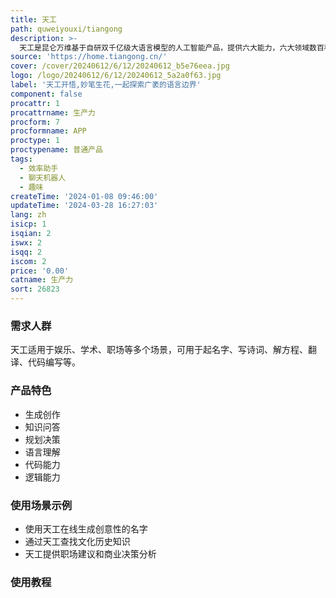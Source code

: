 ```yaml
---
title: 天工
path: quweiyouxi/tiangong
description: >-
  天工是昆仑万维基于自研双千亿级大语言模型的人工智能产品，提供六大能力，六大领域数百种功能，包括生成创作、知识问答、规划决策、语言理解、代码能力和逻辑能力。天工具有独特的场景优势，适用于娱乐社交、游戏、广告/营销及海外业务场景等。同时天工拥有技术优势，核心技术攻坚积累，团队经验丰富。详情请访问官方网址。
source: 'https://home.tiangong.cn/'
cover: /cover/20240612/6/12/20240612_b5e76eea.jpg
logo: /logo/20240612/6/12/20240612_5a2a0f63.jpg
label: '天工开悟,妙笔生花,一起探索广袤的语言边界'
component: false
procattr: 1
procattrname: 生产力
procform: 7
procformname: APP
proctype: 1
proctypename: 普通产品
tags:
  - 效率助手
  - 聊天机器人
  - 趣味
createTime: '2024-01-08 09:46:00'
updateTime: '2024-03-28 16:27:03'
lang: zh
isicp: 1
isqian: 2
iswx: 2
isqq: 2
iscom: 2
price: '0.00'
catname: 生产力
sort: 26823
---
```




### 需求人群
天工适用于娱乐、学术、职场等多个场景，可用于起名字、写诗词、解方程、翻译、代码编写等。

### 产品特色
- 生成创作
- 知识问答
- 规划决策
- 语言理解
- 代码能力
- 逻辑能力

### 使用场景示例
- 使用天工在线生成创意性的名字
- 通过天工查找文化历史知识
- 天工提供职场建议和商业决策分析

### 使用教程


  
